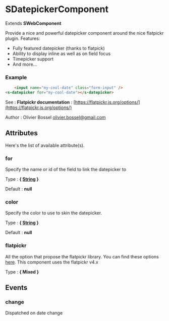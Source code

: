 # SDatepickerComponent

Extends **SWebComponent**

Provide a nice and powerful datepicker component around the nice flatpickr plugin.
Features:
- Fully featured datepicker (thanks to flatpick)
- Ability to display inline as well as on field focus
- Timepicker support
- And more...

### Example
```html
	<input name="my-cool-date" class="form-input" />
<s-datepicker for="my-cool-date"></s-datepicker>
```
See : **Flatpickr documentation** : [https://flatpickr.js.org/options/](https://flatpickr.js.org/options/)

Author : Olivier Bossel [olivier.bossel@gmail.com](mailto:olivier.bossel@gmail.com)




## Attributes

Here's the list of available attribute(s).

### for

Specify the name or id of the field to link the datepicker to

Type : **{ [String](https://developer.mozilla.org/fr/docs/Web/JavaScript/Reference/Objets_globaux/String) }**

Default : **null**


### color

Specify the color to use to skin the datepicker.

Type : **{ [String](https://developer.mozilla.org/fr/docs/Web/JavaScript/Reference/Objets_globaux/String) }**

Default : **null**


### flatpickr

All the option that propose the flatpickr library.
You can find these options [here](https://flatpickr.js.org/options/).
This component uses the flatpickr v4.x

Type : **{ Mixed }**





## Events


### change

Dispatched on date change